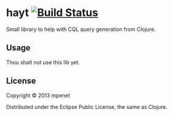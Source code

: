 # hayt [![Build Status](https://secure.travis-ci.org/mpenet/hayt.png?branch=master)](http://travis-ci.org/mpenet/hayt)

Small library to help with CQL query generation from Clojure.


## Usage

Thou shalt not use this lib yet.

## License

Copyright © 2013 mpenet

Distributed under the Eclipse Public License, the same as Clojure.
